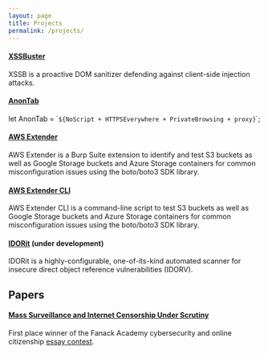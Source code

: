 ```yaml
---
layout: page
title: Projects
permalink: /projects/
---
```


#### <a name="XSSBuster" href="https://github.com/0xsobky/XSSBuster">XSSBuster</a>
 XSSB is a proactive DOM sanitizer defending against client-side injection attacks.

#### <a name="AnonTab" href="https://github.com/0xsobky/AnonTab">AnonTab</a>
 let AnonTab = \``${NoScript + HTTPSEverywhere + PrivateBrowsing + proxy}`\`;

#### <a name="aws-extender" href="https://github.com/VirtueSecurity/aws-extender">AWS Extender</a>
 AWS Extender is a Burp Suite extension to identify and test S3 buckets as well as Google Storage buckets and Azure Storage containers for common misconfiguration issues using the boto/boto3 SDK library.

#### <a name="aws-extender-cli" href="https://github.com/VirtueSecurity/aws-extender-cli">AWS Extender CLI</a>
 AWS Extender CLI is a command-line script to test S3 buckets as well as Google Storage buckets and Azure Storage containers for common misconfiguration issues using the boto/boto3 SDK library.

#### <a href="IDORit" href="https://github.com/0xsobky/IDORit">IDORit</a> (under development)
 IDORit is a highly-configurable, one-of-its-kind automated scanner for insecure direct object reference vulnerabilities (IDORV).


## Papers

#### [Mass Surveillance and Internet Censorship Under Scrutiny](/papers/Mass%20Surveillance%20and%20Internet%20Censorship%20Under%20Scrutiny.pdf)
 First place winner of the Fanack Academy cybersecurity and online citizenship [essay contest](https://academy.fanack.com/publications/2016/09/15/essay-contest-on-cyber-security-and-online-citizenship/).
